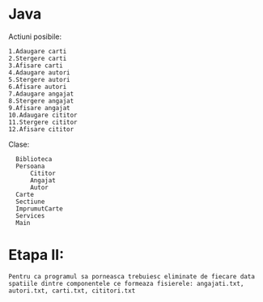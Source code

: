 # Java
Actiuni posibile:

    1.Adaugare carti
    2.Stergere carti
    3.Afisare carti
    4.Adaugare autori
    5.Stergere autori
    6.Afisare autori
    7.Adaugare angajat
    8.Stergere angajat
    9.Afisare angajat
    10.Adaugare cititor
    11.Stergere cititor 
    12.Afisare cititor

Clase:
      
	  Biblioteca
      Persoana
          Cititor
          Angajat
          Autor
      Carte
      Sectiune
      ImprumutCarte
      Services
      Main
      
      
# Etapa II:
	Pentru ca programul sa porneasca trebuiesc eliminate de fiecare data spatiile dintre componentele ce formeaza fisierele: angajati.txt, autori.txt, carti.txt, cititori.txt
	
          
    


